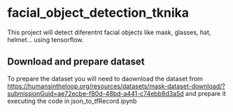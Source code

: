 # facial_object_detection_tknika
This project will detect diferentnt facial objects like mask, glasses, hat, helmet... using tensorflow. 

## Download and prepare dataset
To prepare the dataset you will need to daownload the dataset from https://humansintheloop.org/resources/datasets/mask-dataset-download/?submissionGuid=ae72ecbe-f80d-48bd-a441-c74ebb8d3a5d and prepare it executing the code in json_to_tfRecord.ipynb 
